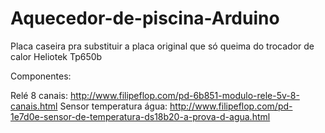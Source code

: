 # Aquecedor-de-piscina-Arduino
Placa caseira pra substituir a placa original que só queima do trocador de calor Heliotek Tp650b


Componentes:

Relé 8 canais: http://www.filipeflop.com/pd-6b851-modulo-rele-5v-8-canais.html
Sensor temperatura água: http://www.filipeflop.com/pd-1e7d0e-sensor-de-temperatura-ds18b20-a-prova-d-agua.html

